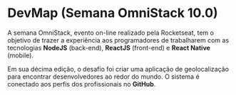 # DevMap (Semana OmniStack 10.0)
A semana OmniStack, evento on-line realizado pela Rocketseat, tem o objetivo de trazer a experiência aos programadores de trabalharem com as tecnologias **NodeJS** (back-end), **ReactJS** (front-end) e **React Native** (mobile).

Em sua décima edição, o desafio foi criar uma aplicação de geolocalização para encontrar desenvolvedores ao redor do mundo. O sistema é conectado aos perfis dos profissionais no **GitHub**.
